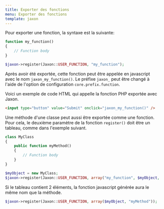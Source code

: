 ```yaml
---
title: Exporter des fonctions
menu: Exporter des fonctions
template: jaxon
---
```


Pour exporter une fonction, la syntaxe est la suivante:
```php
function my_function()
{
    // Function body
}

$jaxon->register(Jaxon::USER_FUNCTION, "my_function");
```
Après avoir été exportée, cette fonction peut être appelée en javascript avec le nom `jaxon_my_function()`.
Le préfixe `jaxon_` peut être changé à l'aide de l'option de configuration `core.prefix.function`.

Voici un exemple de code HTML qui appelle la fonction PHP exportée avec Jaxon.
```html
<input type="button" value="Submit" onclick="jaxon_my_function()" />
```

Une méthode d'une classe peut aussi être exportée comme une fonction. Pour cela, le deuxième paramètre de la fonction `register()` doit être un tableau, comme dans l'exemple suivant.
```php
class MyClass
{
    public function myMethod()
    {
        // Function body
    }
}

$myObject = new MyClass;
$jaxon->register(Jaxon::USER_FUNCTION, array("my_function", $myObject, "myMethod"));
```

Si le tableau contient 2 éléments, la fonction javascript générée aura le même nom que la méthode.
```php
$jaxon->register(Jaxon::USER_FUNCTION, array($myObject, "myMethod"));
```
